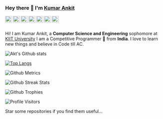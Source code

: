 ### Hey there 👋 I'm <a href="https://github.com/Masters-Akt">Kumar Ankit </a>

<a href="https://www.linkedin.com/in/kumar-ankit-830512195/">
  <img align="left" alt="Akt's LinkdeIN" width="22px" src="https://cdn.jsdelivr.net/npm/simple-icons@v3/icons/linkedin.svg" />
</a>
<a href="https://www.instagram.com/kumarankit_28/?hl=en">
  <img align="left" alt="Akt's Instagram" width="22px" height="22px" src="https://cdn.jsdelivr.net/npm/simple-icons@v3/icons/instagram.svg" />
</a>
<a href="https://github.com/Masters-Akt">
  <img align="left" alt="Akt's GitHub" width="22px" height="22px" src="https://cdn.jsdelivr.net/npm/simple-icons@v3/icons/github.svg" />
</a>
<a href="https://codeforces.com/profile/Masters_Akt">
  <img align="left" alt="Akt's Codeforces" width="22px" src="https://cdn.jsdelivr.net/npm/simple-icons@v3/icons/codeforces.svg" />
</a>
<a href="https://leetcode.com/kumarankit/">
  <img align="left" alt="Akt's Leetcode" width="22px" src="https://cdn.jsdelivr.net/npm/simple-icons@v3/icons/leetcode.svg" />
</a>
<a href="https://www.codechef.com/users/kumarankit01">
  <img align="left" alt="Akt's Codechef" width="22px" src="https://cdn.jsdelivr.net/npm/simple-icons@v3/icons/codechef.svg" />
</a>
<a href="https://www.hackerearth.com/@masters_akt">
  <img align="left" alt="Akt's Hackerearth" width="22px" src="https://cdn.jsdelivr.net/npm/simple-icons@v3/icons/hackerearth.svg" />
</a>
<br />
<br />

Hi! I am Kumar Ankit, a **Computer Science and Engineering** sophomore at <a href ="http://kiit.ac.in/">KIIT University</a>
I am a Competitive Programmer 🚀 from **India**. I love to learn new things and believe in Code till AC.

![Akt's Github stats](https://github-readme-stats.vercel.app/api?username=Masters-Akt&show_icons=true&hide_border=true&count_private=true&theme=tokyonight)

[![Top Langs](https://github-readme-stats.vercel.app/api/top-langs/?username=Masters-Akt&theme=tokyonight)](https://github.com/Masters-Akt/github-readme-stats)

![Github Metrics](https://metrics.lecoq.io/Masters-Akt)

![Github Streak Stats](https://github-readme-streak-stats.herokuapp.com/?user=Masters-Akt&theme=tokyonight)

![Github Trophies](https://github-profile-trophy.vercel.app/?username=Masters-Akt)

![Profile Visitors](https://visitor-badge.glitch.me/badge?page_id=Masters-Akt.Masters-Akt)

Star some repositories if you find them useful...
<!--
**Masters-Akt/Masters-Akt** is a ✨ _special_ ✨ repository because its `README.md` (this file) appears on your GitHub profile.

Here are some ideas to get you started:

- 🔭 I’m currently working on ...
- 🌱 I’m currently learning ...
- 👯 I’m looking to collaborate on ...
- 🤔 I’m looking for help with ...
- 💬 Ask me about ...
- 📫 How to reach me: ...
- 😄 Pronouns: ...
- ⚡ Fun fact: ...
-->
